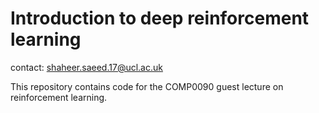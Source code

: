 # Introduction to deep reinforcement learning

contact: shaheer.saeed.17@ucl.ac.uk

This repository contains code for the COMP0090 guest lecture on reinforcement learning.
